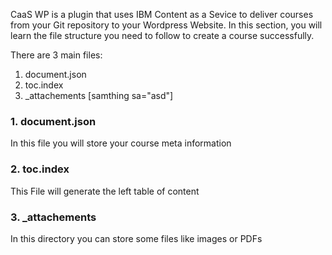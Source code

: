 CaaS WP is a plugin that uses IBM Content as a Sevice to deliver courses from your Git repository to your Wordpress Website. In this section, you will learn the file structure you need to follow to create a course successfully. 

There are 3 main files: 
1. document.json
2. toc.index
3. _attachements
[samthing sa="asd"]
### 1. document.json
In this file you will store your course meta information

### 2. toc.index
This File will generate the left table of content

### 3. _attachements
In this directory you can store some files like images or PDFs 
